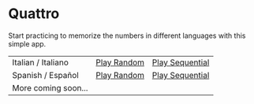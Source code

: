 # Quattro

Start practicing to memorize the numbers in different languages with this simple app.

|                    |   |   |
|--------------------|---|---|
| Italian / Italiano | [Play Random](https://danielduarte.github.io/quattro?lang=it) | [Play Sequential](https://danielduarte.github.io/quattro?lang=it&mode=seq) |
| Spanish / Español  | [Play Random](https://danielduarte.github.io/quattro?lang=es) | [Play Sequential](https://danielduarte.github.io/quattro?lang=es&mode=seq) |
| More coming soon...  | | |

